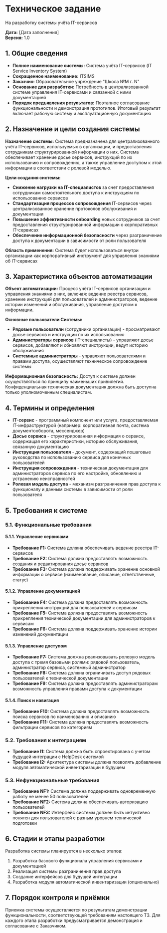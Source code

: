 # Техническое задание

На разработку системы учёта IT-сервисов

**Дата:** [Дата заполнения]  
**Версия:** 1.0

## 1. Общие сведения

- **Полное наименование системы:** Система учёта IT-сервисов (IT Service Inventory System)
- **Сокращенное наименование:** ITSIMS
- **Заказчик:** Образовательное учреждение "Школа №M г. N"
- **Основание для разработки:** Потребность в централизованной системе управления IT-сервисами и связанной с ними документацией
- **Порядок предъявления результатов:** Поэтапное согласование функциональности и демонстрация прототипов. Итоговый результат включает рабочую систему и эксплуатационную документацию

## 2. Назначение и цели создания системы

**Назначение системы:** Система предназначена для централизованного учёта IT-сервисов, используемых в организации, и предоставления сотрудникам структурированной информации о них. Система обеспечивает хранение досье сервисов, инструкций по их использованию и сопровождению, а также управление доступом к этой информации в соответствии с ролевой моделью.

**Цели создания системы:**

- **Снижение нагрузки на IT-специалистов** за счет предоставления сотрудникам самостоятельного доступа к инструкциям по использованию сервисов
- **Стандартизация процессов сопровождения** IT-сервисов через централизованное хранение протоколов обслуживания и документации
- **Повышение эффективности onboarding** новых сотрудников за счет предоставления структурированной информации о корпоративных IT-сервисах
- **Обеспечение информационной безопасности** через разграничение доступа к документации в зависимости от роли пользователя

**Область применения:** Система будет использоваться внутри организации как корпоративный инструмент для управления знаниями об IT-сервисах

## 3. Характеристика объектов автоматизации

**Объект автоматизации:** Процесс учёта IT-сервисов организации и управления знаниями о них, включая: ведение реестра сервисов, хранение инструкций для пользователей и администраторов, ведение истории изменений и обслуживания, управление доступом к информации.

**Основные пользователи Системы:**

- **Рядовые пользователи** (сотрудники организации) - просматривают досье сервисов и инструкции по их использованию
- **Администраторы сервисов** (IT-специалисты) - управляют досье сервисов, добавляют и обновляют инструкции, ведут историю обслуживания
- **Системные администраторы** - управляют пользователями и правами доступа, осуществляют техническое сопровождение системы

**Информационная безопасность:** Доступ к системе должен осуществляться по принципу наименьших привилегий. Конфиденциальная техническая документация должна быть доступна только уполномоченным специалистам.

## 4. Термины и определения

- **IT-сервис** - программный компонент или услуга, предоставляемая IT-инфраструктурой (например: корпоративная почта, система документооборота, мессенджер)
- **Досье сервиса** - структурированная информация о сервисе, содержащая его характеристики, историю обслуживания, связанную документацию
- **Инструкция пользователя** - документ, содержащий пошаговые руководства по использованию сервиса для конечных пользователей
- **Инструкция сопровождения** - техническая документация для администраторов сервиса по его настройке, обновлению и устранению неисправностей
- **Ролевая модель доступа** - механизм разграничения прав доступа к функционалу и данным системы в зависимости от роли пользователя

## 5. Требования к системе

### 5.1. Функциональные требования

#### 5.1.1. Управление сервисами

- **Требование F1:** Система должна обеспечивать ведение реестра IT-сервисов
- **Требование F2:** Система должна предоставлять возможность создания и редактирования досье сервисов
- **Требование F3:** Система должна поддерживать хранение основной информации о сервисе (наименование, описание, ответственные, статус)

#### 5.1.2. Управление документацией

- **Требование F4:** Система должна предоставлять возможность прикрепления инструкций для пользователей к сервисам
- **Требование F5:** Система должна предоставлять возможность прикрепления технической документации для администраторов к сервисам
- **Требование F6:** Система должна поддерживать хранение истории изменений документации

#### 5.1.3. Управление доступом

- **Требование F7:** Система должна реализовывать ролевую модель доступа с тремя базовыми ролями: рядовой пользователь, администратор сервиса, системный администратор
- **Требование F8:** Система должна ограничивать доступ рядовых пользователей к технической документации
- **Требование F9:** Система должна предоставлять администраторам возможность управления правами доступа к документации

#### 5.1.4. Поиск и навигация

- **Требование F10:** Система должна предоставлять возможность поиска сервисов по наименованию и описанию
- **Требование F11:** Система должна предоставлять возможность фильтрации сервисов по категориям

### 5.2. Требования к интеграциям

- **Требование I1:** Система должна быть спроектирована с учетом будущей интеграции с HelpDesk системой
- **Требование I2:** Архитектура системы должна позволять добавление модуля автоматической инвентаризации в будущем

### 5.3. Нефункциональные требования

- **Требование NF1:** Система должна поддерживать одновременную работу не менее 50 пользователей
- **Требование NF2:** Система должна обеспечивать авторизацию пользователей
- **Требование NF3:** Интерфейс системы должен быть интуитивно понятен для пользователей с разным уровнем технической подготовки

## 6. Стадии и этапы разработки

Разработка системы планируется в несколько этапов:

1. Разработка базового функционала управления сервисами и документацией
2. Реализация системы разграничения прав доступа
3. Создание интерфейсов для будущей интеграции
4. Разработка модуля автоматической инвентаризации (опционально)

## 7. Порядок контроля и приёмки

Приемка системы осуществляется по результатам демонстрации функциональности, соответствующей требованиям настоящего ТЗ. Для каждого этапа разработки предусматривается демонстрация и согласование с Заказчиком.
